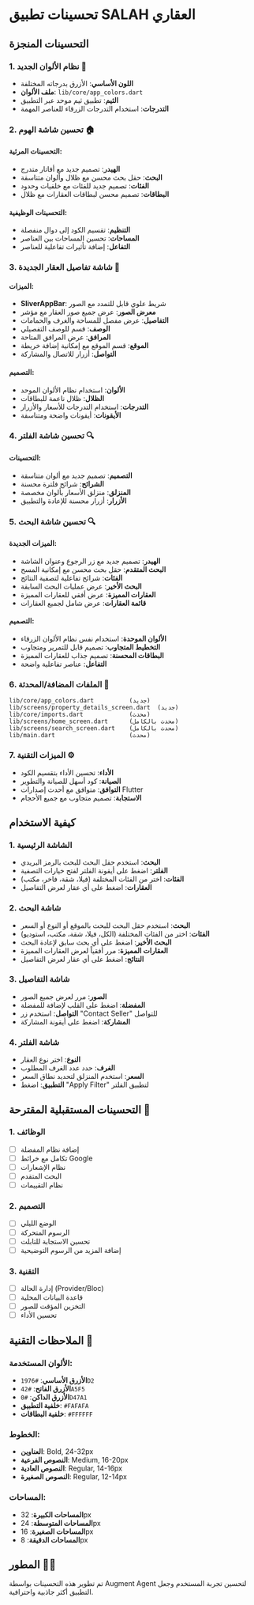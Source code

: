 # تحسينات تطبيق SALAH العقاري

## التحسينات المنجزة

### 1. نظام الألوان الجديد 🎨
- **اللون الأساسي**: الأزرق بدرجاته المختلفة
- **ملف الألوان**: `lib/core/app_colors.dart`
- **الثيم**: تطبيق ثيم موحد عبر التطبيق
- **التدرجات**: استخدام التدرجات الزرقاء للعناصر المهمة

### 2. تحسين شاشة الهوم 🏠
#### التحسينات المرئية:
- **الهيدر**: تصميم جديد مع أفاتار متدرج
- **البحث**: حقل بحث محسن مع ظلال وألوان متناسقة
- **الفئات**: تصميم جديد للفئات مع خلفيات وحدود
- **البطاقات**: تصميم محسن لبطاقات العقارات مع ظلال

#### التحسينات الوظيفية:
- **التنظيم**: تقسيم الكود إلى دوال منفصلة
- **المساحات**: تحسين المساحات بين العناصر
- **التفاعل**: إضافة تأثيرات تفاعلية للعناصر

### 3. شاشة تفاصيل العقار الجديدة 📱
#### الميزات:
- **SliverAppBar**: شريط علوي قابل للتمدد مع الصور
- **معرض الصور**: عرض جميع صور العقار مع مؤشر
- **التفاصيل**: عرض مفصل للمساحة والغرف والحمامات
- **الوصف**: قسم للوصف التفصيلي
- **المرافق**: عرض المرافق المتاحة
- **الموقع**: قسم الموقع مع إمكانية إضافة خريطة
- **التواصل**: أزرار للاتصال والمشاركة

#### التصميم:
- **الألوان**: استخدام نظام الألوان الموحد
- **الظلال**: ظلال ناعمة للبطاقات
- **التدرجات**: استخدام التدرجات للأسعار والأزرار
- **الأيقونات**: أيقونات واضحة ومتناسقة

### 4. تحسين شاشة الفلتر 🔍
#### التحسينات:
- **التصميم**: تصميم جديد مع ألوان متناسقة
- **الشرائح**: شرائح فلترة محسنة
- **المنزلق**: منزلق الأسعار بألوان مخصصة
- **الأزرار**: أزرار محسنة للإعادة والتطبيق

### 5. تحسين شاشة البحث 🔍
#### الميزات الجديدة:
- **الهيدر**: تصميم جديد مع زر الرجوع وعنوان الشاشة
- **البحث المتقدم**: حقل بحث محسن مع إمكانية المسح
- **الفئات**: شرائح تفاعلية لتصفية النتائج
- **البحث الأخير**: عرض عمليات البحث السابقة
- **العقارات المميزة**: عرض أفقي للعقارات المميزة
- **قائمة العقارات**: عرض شامل لجميع العقارات

#### التصميم:
- **الألوان الموحدة**: استخدام نفس نظام الألوان الزرقاء
- **التخطيط المتجاوب**: تصميم قابل للتمرير ومتجاوب
- **البطاقات المحسنة**: تصميم جذاب للعقارات المميزة
- **التفاعل**: عناصر تفاعلية واضحة

### 6. الملفات المضافة/المحدثة 📁
```
lib/core/app_colors.dart          (جديد)
lib/screens/property_details_screen.dart  (جديد)
lib/core/imports.dart             (محدث)
lib/screens/home_screen.dart      (محدث بالكامل)
lib/screens/search_screen.dart    (محدث بالكامل)
lib/main.dart                     (محدث)
```

### 7. الميزات التقنية ⚙️
- **الأداء**: تحسين الأداء بتقسيم الكود
- **الصيانة**: كود أسهل للصيانة والتطوير
- **التوافق**: متوافق مع أحدث إصدارات Flutter
- **الاستجابة**: تصميم متجاوب مع جميع الأحجام

## كيفية الاستخدام

### 1. الشاشة الرئيسية
- **البحث**: استخدم حقل البحث للبحث بالرمز البريدي
- **الفلتر**: اضغط على أيقونة الفلتر لفتح خيارات التصفية
- **الفئات**: اختر من الفئات المختلفة (فيلا، شقة، فاخر، مكتب)
- **العقارات**: اضغط على أي عقار لعرض التفاصيل

### 2. شاشة البحث
- **البحث**: استخدم حقل البحث للبحث بالموقع أو النوع أو السعر
- **الفئات**: اختر من الفئات المختلفة (الكل، فيلا، شقة، مكتب، استوديو)
- **البحث الأخير**: اضغط على أي بحث سابق لإعادة البحث
- **العقارات المميزة**: مرر أفقياً لعرض العقارات المميزة
- **النتائج**: اضغط على أي عقار لعرض التفاصيل

### 3. شاشة التفاصيل
- **الصور**: مرر لعرض جميع الصور
- **المفضلة**: اضغط على القلب لإضافة للمفضلة
- **التواصل**: استخدم زر "Contact Seller" للتواصل
- **المشاركة**: اضغط على أيقونة المشاركة

### 4. شاشة الفلتر
- **النوع**: اختر نوع العقار
- **الغرف**: حدد عدد الغرف المطلوب
- **السعر**: استخدم المنزلق لتحديد نطاق السعر
- **التطبيق**: اضغط "Apply Filter" لتطبيق الفلتر

## التحسينات المستقبلية المقترحة 🚀

### 1. الوظائف
- [ ] إضافة نظام المفضلة
- [ ] تكامل مع خرائط Google
- [ ] نظام الإشعارات
- [ ] البحث المتقدم
- [ ] نظام التقييمات

### 2. التصميم
- [ ] الوضع الليلي
- [ ] الرسوم المتحركة
- [ ] تحسين الاستجابة للتابلت
- [ ] إضافة المزيد من الرسوم التوضيحية

### 3. التقنية
- [ ] إدارة الحالة (Provider/Bloc)
- [ ] قاعدة البيانات المحلية
- [ ] التخزين المؤقت للصور
- [ ] تحسين الأداء

## الملاحظات التقنية 📝

### الألوان المستخدمة:
- **الأزرق الأساسي**: `#1976D2`
- **الأزرق الفاتح**: `#42A5F5`
- **الأزرق الداكن**: `#0D47A1`
- **خلفية التطبيق**: `#FAFAFA`
- **خلفية البطاقات**: `#FFFFFF`

### الخطوط:
- **العناوين**: Bold, 24-32px
- **النصوص الفرعية**: Medium, 16-20px
- **النصوص العادية**: Regular, 14-16px
- **النصوص الصغيرة**: Regular, 12-14px

### المساحات:
- **المساحات الكبيرة**: 32px
- **المساحات المتوسطة**: 24px
- **المساحات الصغيرة**: 16px
- **المساحات الدقيقة**: 8px

## المطور 👨‍💻
تم تطوير هذه التحسينات بواسطة Augment Agent لتحسين تجربة المستخدم وجعل التطبيق أكثر جاذبية واحترافية.
